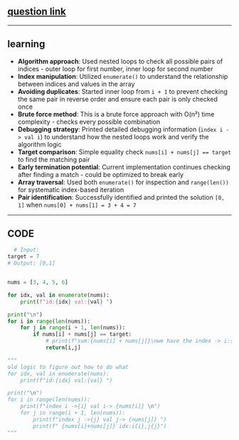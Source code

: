 ## [question link](https://neetcode.io/problems/two-integer-sum?list=neetcode150)
___
## learning
 - **Algorithm approach**: Used nested loops to check all possible pairs of indices - outer loop for first number, inner loop for second number
  - **Index manipulation**: Utilized `enumerate()` to understand the relationship between indices and values in the array
  - **Avoiding duplicates**: Started inner loop from `i + 1` to prevent checking the same pair in reverse order and ensure each pair is only checked once
  - **Brute force method**: This is a brute force approach with O(n²) time complexity - checks every possible combination
  - **Debugging strategy**: Printed detailed debugging information (`index i -> val i`) to understand how the nested loops work and verify the algorithm logic
  - **Target comparison**: Simple equality check `nums[i] + nums[j] == target` to find the matching pair
  - **Early termination potential**: Current implementation continues checking after finding a match - could be optimized to break early
  - **Array traversal**: Used both `enumerate()` for inspection and `range(len())` for systematic index-based iteration
  - **Pair identification**: Successfully identified and printed the solution `[0, 1]` when `nums[0] + nums[1] = 3 + 4 = 7`

___
## CODE
```py
  # Input:
target = 7
# Output: [0,1]


nums = [3, 4, 5, 6]

for idx, val in enumerate(nums):
    print(f"id:{idx} val:{val} ")

print("\n")
for i in range(len(nums)):
    for j in range(i + 1, len(nums)):
        if nums[i] + nums[j] == target:
            # print(f"sum:{nums[i] + nums[j]}\nwe have the index -> i:{i} ,j:{j}") for debugging
            return[i,j]

"""
old logic to figure out how to do what
for idx, val in enumerate(nums):
    print(f"id:{idx} val:{val} ")

print("\n")
for i in range(len(nums)):
    print(f"index i ->{i} val i-> {nums[i]} \n")
    for j in range(i + 1, len(nums)):
        print(f"index j ->{j} val j-> {nums[j]} ")
        print(f" {nums[i]+nums[j]} idx:i{i},j{j}")
"""

```
